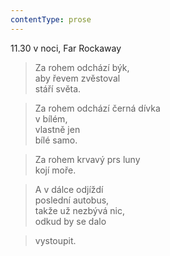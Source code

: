 ```yaml
---
contentType: prose
---
```


11.30 v noci, Far Rockaway

> Za rohem odchází býk,  
> aby řevem zvěstoval  
> stáří světa.

> Za rohem odchází černá dívka  
> v bílém,  
> vlastně jen  
> bílé samo.

> Za rohem krvavý prs luny  
> kojí moře.

> A v dálce odjíždí  
> poslední autobus,  
> takže už nezbývá nic,  
> odkud by se dalo

> vystoupit.
